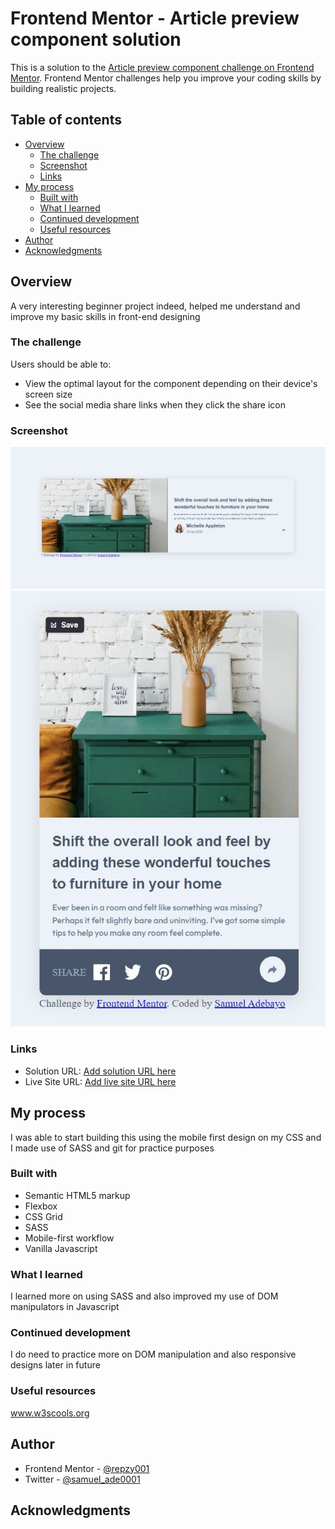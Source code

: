 # Frontend Mentor - Article preview component solution

This is a solution to the [Article preview component challenge on Frontend Mentor](https://www.frontendmentor.io/challenges/article-preview-component-dYBN_pYFT). Frontend Mentor challenges help you improve your coding skills by building realistic projects.

## Table of contents

-  [Overview](#overview)
   -  [The challenge](#the-challenge)
   -  [Screenshot](#screenshot)
   -  [Links](#links)
-  [My process](#my-process)
   -  [Built with](#built-with)
   -  [What I learned](#what-i-learned)
   -  [Continued development](#continued-development)
   -  [Useful resources](#useful-resources)
-  [Author](#author)
-  [Acknowledgments](#acknowledgments)

## Overview

A very interesting beginner project indeed, helped me understand and improve my basic skills in front-end designing

### The challenge

Users should be able to:

-  View the optimal layout for the component depending on their device's screen size
-  See the social media share links when they click the share icon

### Screenshot

![](./screenshot1.jpg)
![](./screenshot2.jpg)

### Links

-  Solution URL: [Add solution URL here](https://your-solution-url.com)
-  Live Site URL: [Add live site URL here](https://your-live-site-url.com)

## My process

I was able to start building this using the mobile first design on my CSS and I made use of SASS and git for practice purposes

### Built with

-  Semantic HTML5 markup
-  Flexbox
-  CSS Grid
-  SASS
-  Mobile-first workflow
-  Vanilla Javascript

### What I learned

I learned more on using SASS and also improved my use of DOM manipulators in Javascript

### Continued development

I do need to practice more on DOM manipulation and also responsive designs later in future

### Useful resources

www.w3scools.org

## Author

-  Frontend Mentor - [@repzy001](https://www.frontendmentor.io/profile/repzy001)
-  Twitter - [@samuel_ade0001](https://www.twitter.com/samuel_ade0001)

## Acknowledgments
